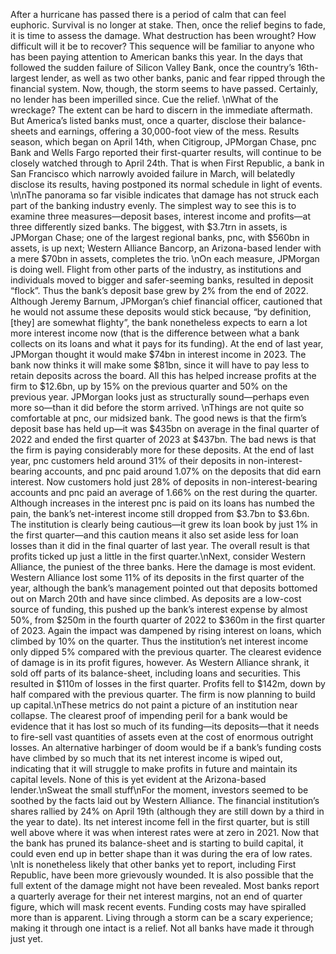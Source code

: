 After a hurricane has passed there is a period of calm that can feel euphoric. Survival is no longer at stake. Then, once the relief begins to fade, it is time to assess the damage. What destruction has been wrought? How difficult will it be to recover? This sequence will be familiar to anyone who has been paying attention to American banks this year. In the days that followed the sudden failure of Silicon Valley Bank, once the country’s 16th-largest lender, as well as two other banks, panic and fear ripped through the financial system. Now, though, the storm seems to have passed. Certainly, no lender has been imperilled since. Cue the relief. \nWhat of the wreckage? The extent can be hard to discern in the immediate aftermath. But America’s listed banks must, once a quarter, disclose their balance-sheets and earnings, offering a 30,000-foot view of the mess. Results season, which began on April 14th, when Citigroup, JPMorgan Chase, pnc Bank and Wells Fargo reported their first-quarter results, will continue to be closely watched through to April 24th. That is when First Republic, a bank in San Francisco which narrowly avoided failure in March, will belatedly disclose its results, having postponed its normal schedule in light of events. \n\nThe panorama so far visible indicates that damage has not struck each part of the banking industry evenly. The simplest way to see this is to examine three measures—deposit bases, interest income and profits—at three differently sized banks. The biggest, with $3.7trn in assets, is JPMorgan Chase; one of the largest regional banks, pnc, with $560bn in assets, is up next; Western Alliance Bancorp, an Arizona-based lender with a mere $70bn in assets, completes the trio. \nOn each measure, JPMorgan is doing well. Flight from other parts of the industry, as institutions and individuals moved to bigger and safer-seeming banks, resulted in deposit “flock”. Thus the bank’s deposit base grew by 2% from the end of 2022. Although Jeremy Barnum, JPMorgan’s chief financial officer, cautioned that he would not assume these deposits would stick because, “by definition, [they] are somewhat flighty”, the bank nonetheless expects to earn a lot more interest income now (that is the difference between what a bank collects on its loans and what it pays for its funding). At the end of last year, JPMorgan thought it would make $74bn in interest income in 2023. The bank now thinks it will make some $81bn, since it will have to pay less to retain deposits across the board. All this has helped increase profits at the firm to $12.6bn, up by 15% on the previous quarter and 50% on the previous year. JPMorgan looks just as structurally sound—perhaps even more so—than it did before the storm arrived. \nThings are not quite so comfortable at pnc, our midsized bank. The good news is that the firm’s deposit base has held up—it was $435bn on average in the final quarter of 2022 and ended the first quarter of 2023 at $437bn. The bad news is that the firm is paying considerably more for these deposits. At the end of last year, pnc customers held around 31% of their deposits in non-interest-bearing accounts, and pnc paid around 1.07% on the deposits that did earn interest. Now customers hold just 28% of deposits in non-interest-bearing accounts and pnc paid an average of 1.66% on the rest during the quarter. Although increases in the interest pnc is paid on its loans has numbed the pain, the bank’s net-interest income still dropped from $3.7bn to $3.6bn. The institution is clearly being cautious—it grew its loan book by just 1% in the first quarter—and this caution means it also set aside less for loan losses than it did in the final quarter of last year. The overall result is that profits ticked up just a little in the first quarter.\nNext, consider Western Alliance, the puniest of the three banks. Here the damage is most evident. Western Alliance lost some 11% of its deposits in the first quarter of the year, although the bank’s management pointed out that deposits bottomed out on March 20th and have since climbed. As deposits are a low-cost source of funding, this pushed up the bank’s interest expense by almost 50%, from $250m in the fourth quarter of 2022 to $360m in the first quarter of 2023. Again the impact was dampened by rising interest on loans, which climbed by 10% on the quarter. Thus the institution’s net interest income only dipped 5% compared with the previous quarter. The clearest evidence of damage is in its profit figures, however. As Western Alliance shrank, it sold off parts of its balance-sheet, including loans and securities. This resulted in $110m of losses in the first quarter. Profits fell to $142m, down by half compared with the previous quarter. The firm is now planning to build up capital.\nThese metrics do not paint a picture of an institution near collapse. The clearest proof of impending peril for a bank would be evidence that it has lost so much of its funding—its deposits—that it needs to fire-sell vast quantities of assets even at the cost of enormous outright losses. An alternative harbinger of doom would be if a bank’s funding costs have climbed by so much that its net interest income is wiped out, indicating that it will struggle to make profits in future and maintain its capital levels. None of this is yet evident at the Arizona-based lender.\nSweat the small stuff\nFor the moment, investors seemed to be soothed by the facts laid out by Western Alliance. The financial institution’s shares rallied by 24% on April 19th (although they are still down by a third in the year to date). Its net interest income fell in the first quarter, but is still well above where it was when interest rates were at zero in 2021. Now that the bank has pruned its balance-sheet and is starting to build capital, it could even end up in better shape than it was during the era of low rates. \nIt is nonetheless likely that other banks yet to report, including First Republic, have been more grievously wounded. It is also possible that the full extent of the damage might not have been revealed. Most banks report a quarterly average for their net interest margins, not an end of quarter figure, which will mask recent events. Funding costs may have spiralled more than is apparent. Living through a storm can be a scary experience; making it through one intact is a relief. Not all banks have made it through just yet. 